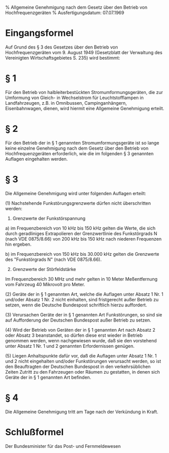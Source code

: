 % Allgemeine Genehmigung nach dem Gesetz über den Betrieb von Hochfrequenzgeräten
% Ausfertigungsdatum: 07.07.1969
 
# Eingangsformel

Auf Grund des § 3 des Gesetzes über den Betrieb von Hochfrequenzgeräten vom 9. August 1949 (Gesetzblatt der Verwaltung des Vereinigten Wirtschaftsgebietes S. 235) wird bestimmt:

# § 1

Für den Betrieb von halbleiterbestückten Stromumformungsgeräten, die zur Umformung von Gleich- in Wechselstrom für Leuchtstofflampen in Landfahrzeugen, z.B. in Omnibussen, Campinganhängern, Eisenbahnwagen, dienen, wird hiermit eine Allgemeine Genehmigung erteilt.

# § 2

Für den Betrieb der in § 1 genannten Stromumformungsgeräte ist so lange keine einzelne Genehmigung nach dem Gesetz über den Betrieb von Hochfrequenzgeräten erforderlich, wie die im folgenden § 3 genannten Auflagen eingehalten werden.

# § 3

Die Allgemeine Genehmigung wird unter folgenden Auflagen erteilt:

(1) Nachstehende Funkstörungsgrenzwerte dürfen nicht überschritten werden:

1. Grenzwerte der Funkstörspannung

a) im Frequenzbereich von 10 kHz bis 150 kHz gelten die Werte, die sich durch geradliniges Extrapolieren der Grenzwertlinie des Funkstörgrads N (nach VDE 0875/8.66) von 200 kHz bis 150 kHz nach niederen Frequenzen hin ergeben.

b) im Frequenzbereich von 150 kHz bis 30.000 kHz gelten die Grenzwerte des "Funkstörgrads N" (nach VDE 0875/8.66).

2. Grenzwerte der Störfeldstärke

Im Frequenzbereich 30 MHz und mehr gelten in 10 Meter Meßentfernung vom Fahrzeug 40 Mikrovolt pro Meter.

(2) Geräte der in § 1 genannten Art, welche die Auflagen unter Absatz 1 Nr. 1 und/oder Absatz 1 Nr. 2 nicht einhalten, sind fristgerecht außer Betrieb zu setzen, wenn die Deutsche Bundespost schriftlich hierzu auffordert.

(3) Verursachen Geräte der in § 1 genannten Art Funkstörungen, so sind sie auf Aufforderung der Deutschen Bundespost außer Betrieb zu setzen.

(4) Wird der Betrieb von Geräten der in § 1 genannten Art nach Absatz 2 oder Absatz 3 beanstandet, so dürfen diese erst wieder in Betrieb genommen werden, wenn nachgewiesen wurde, daß sie den vorstehend unter Absatz 1 Nr. 1 und 2 genannten Erfordernissen genügen.

(5) Liegen Anhaltspunkte dafür vor, daß die Auflagen unter Absatz 1 Nr. 1 und 2 nicht eingehalten und/oder Funkstörungen verursacht werden, so ist den Beauftragten der Deutschen Bundespost in den verkehrsüblichen Zeiten Zutritt zu den Fahrzeugen oder Räumen zu gestatten, in denen sich Geräte der in § 1 genannten Art befinden.

# § 4

Die Allgemeine Genehmigung tritt am Tage nach der Verkündung in Kraft.

# Schlußformel

Der Bundesminister für das Post- und Fernmeldewesen
